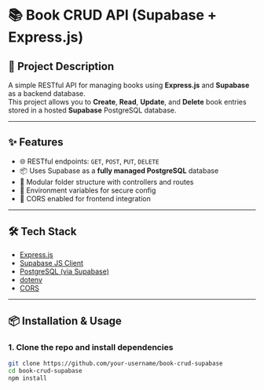 # 📚 Book CRUD API (Supabase + Express.js)

## 🚀 Project Description

A simple RESTful API for managing books using **Express.js** and **Supabase** as a backend database.  
This project allows you to **Create**, **Read**, **Update**, and **Delete** book entries stored in a hosted **Supabase** PostgreSQL database.

---

## ✨ Features

- 🌐 RESTful endpoints: `GET`, `POST`, `PUT`, `DELETE`
- 📦 Uses Supabase as a **fully managed PostgreSQL** database
- 📁 Modular folder structure with controllers and routes
- 🔐 Environment variables for secure config
- 🔄 CORS enabled for frontend integration

---

## 🛠️ Tech Stack

- [Express.js](https://expressjs.com/)  
- [Supabase JS Client](https://supabase.com/docs/reference/javascript/introduction)  
- [PostgreSQL (via Supabase)](https://supabase.com/)  
- [dotenv](https://www.npmjs.com/package/dotenv)  
- [CORS](https://www.npmjs.com/package/cors)

---

## 📦 Installation & Usage

### 1. Clone the repo and install dependencies
```bash
git clone https://github.com/your-username/book-crud-supabase
cd book-crud-supabase
npm install
